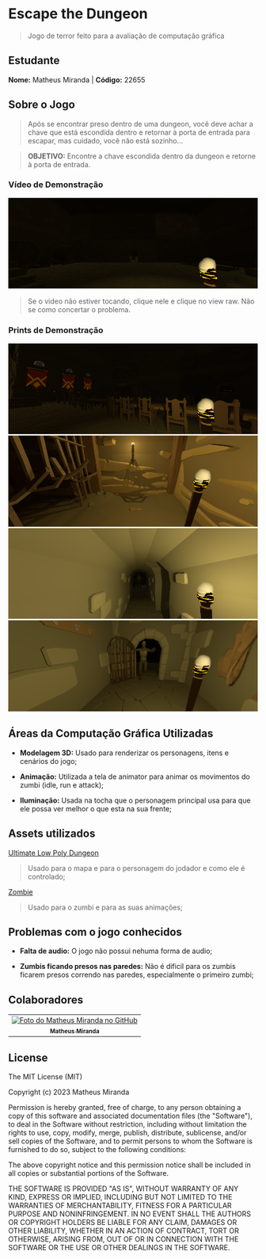 # Escape the Dungeon

> Jogo de terror feito para a avaliação de computação gráfica

## Estudante

**Nome:** Matheus Miranda | **Código:** 22655

## Sobre o Jogo

> Após se encontrar preso dentro de uma dungeon, você deve achar a chave que está escondida dentro e retornar à porta de entrada para escapar, mas cuidado, você não está sozinho...

> **OBJETIVO:** Encontre a chave escondida dentro da dungeon e retorne à porta de entrada.

### Vídeo de Demonstração

[![Video do Jogo](./docs/Screenshot_0.png)](./docs/Video%20de%20Demonstra%C3%A7%C3%A3o%20do%20jogo%20Escape%20the%20Dungeon.mkv)

> Se o video não estiver tocando, clique nele e clique no view raw. Não se como concertar o problema.

### Prints de Demonstração

<img src="./docs/Screenshot_1.png" alt="Escape the Dungeon 1">

<img src="./docs/Screenshot_2.png" alt="Escape the Dungeon 2">

<img src="./docs/Screenshot_3.png" alt="Escape the Dungeon 3">

<img src="./docs/Screenshot_5.png" alt="Escape the Dungeon 4">

## Áreas da Computação Gráfica Utilizadas

* **Modelagem 3D:** Usado para renderizar os personagens, itens e cenários do jogo;

* **Animação:** Utilizada a tela de animator para animar os movimentos do zumbi (idle, run e attack);

* **Iluminação:** Usada na tocha que o personagem principal usa para que ele possa ver melhor o que esta na sua frente;

## Assets utilizados

[Ultimate Low Poly Dungeon](https://assetstore.unity.com/packages/3d/environments/dungeons/ultimate-low-poly-dungeon-143535)

> Usado para o mapa e para o personagem do jodador e como ele é controlado;

[Zombie](https://assetstore.unity.com/packages/3d/characters/humanoids/zombie-30232)

> Usado para o zumbi e para as suas animações;

## Problemas com o jogo conhecidos

* **Falta de audio:** O jogo não possui nehuma forma de audio;

* **Zumbis ficando presos nas paredes:** Não é dificil para os zumbis ficarem presos correndo nas paredes, especialmente o primeiro zumbi;

## Colaboradores

<table>
  <tr>
    <td align="center">
      <a href="https://github.com/MatheusMiranda1" target="_blank">
        <img src="https://avatars.githubusercontent.com/u/70171112?v=4" width="100px;" alt="Foto do Matheus Miranda no GitHub"/><br>
        <sub>
          <b>Matheus Miranda</b>
        </sub>
      </a>
    </td>
  </tr>
</table>

## License
The MIT License (MIT)

Copyright (c) 2023 Matheus Miranda

Permission is hereby granted, free of charge, to any person obtaining a copy of this software and associated documentation files (the "Software"), to deal in the Software without restriction, including without limitation the rights to use, copy, modify, merge, publish, distribute, sublicense, and/or sell copies of the Software, and to permit persons to whom the Software is furnished to do so, subject to the following conditions:

The above copyright notice and this permission notice shall be included in all copies or substantial portions of the Software.

THE SOFTWARE IS PROVIDED "AS IS", WITHOUT WARRANTY OF ANY KIND, EXPRESS OR IMPLIED, INCLUDING BUT NOT LIMITED TO THE WARRANTIES OF MERCHANTABILITY, FITNESS FOR A PARTICULAR PURPOSE AND NONINFRINGEMENT. IN NO EVENT SHALL THE AUTHORS OR COPYRIGHT HOLDERS BE LIABLE FOR ANY CLAIM, DAMAGES OR OTHER LIABILITY, WHETHER IN AN ACTION OF CONTRACT, TORT OR OTHERWISE, ARISING FROM, OUT OF OR IN CONNECTION WITH THE SOFTWARE OR THE USE OR OTHER DEALINGS IN THE SOFTWARE.
